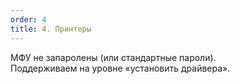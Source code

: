 ```yaml
---
order: 4
title: 4. Принтеры
---
```


МФУ не запаролены (или стандартные пароли).\
Поддерживаем на уровне «установить драйвера».